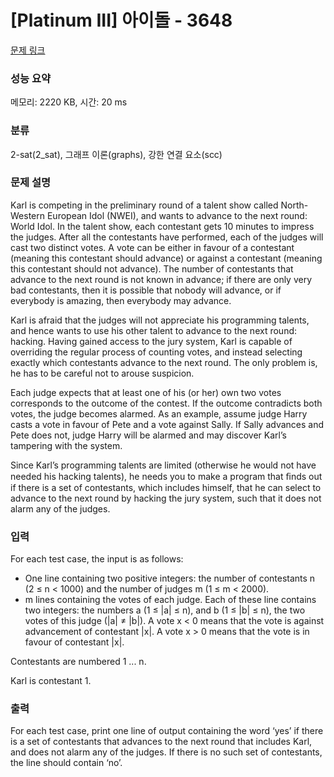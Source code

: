 # [Platinum III] 아이돌 - 3648 

[문제 링크](https://www.acmicpc.net/problem/3648) 

### 성능 요약

메모리: 2220 KB, 시간: 20 ms

### 분류

2-sat(2_sat), 그래프 이론(graphs), 강한 연결 요소(scc)

### 문제 설명

<p>Karl is competing in the preliminary round of a talent show called North-Western European Idol (NWEI), and wants to advance to the next round: World Idol. In the talent show, each contestant gets 10 minutes to impress the judges. After all the contestants have performed, each of the judges will cast two distinct votes. A vote can be either in favour of a contestant (meaning this contestant should advance) or against a contestant (meaning this contestant should not advance). The number of contestants that advance to the next round is not known in advance; if there are only very bad contestants, then it is possible that nobody will advance, or if everybody is amazing, then everybody may advance.</p>

<p>Karl is afraid that the judges will not appreciate his programming talents, and hence wants to use his other talent to advance to the next round: hacking. Having gained access to the jury system, Karl is capable of overriding the regular process of counting votes, and instead selecting exactly which contestants advance to the next round. The only problem is, he has to be careful not to arouse suspicion.</p>

<p>Each judge expects that at least one of his (or her) own two votes corresponds to the outcome of the contest. If the outcome contradicts both votes, the judge becomes alarmed. As an example, assume judge Harry casts a vote in favour of Pete and a vote against Sally. If Sally advances and Pete does not, judge Harry will be alarmed and may discover Karl’s tampering with the system.</p>

<p>Since Karl’s programming talents are limited (otherwise he would not have needed his hacking talents), he needs you to make a program that ﬁnds out if there is a set of contestants, which includes himself, that he can select to advance to the next round by hacking the jury system, such that it does not alarm any of the judges.</p>

### 입력 

 <p>For each test case, the input is as follows:</p>

<ul>
	<li>One line containing two positive integers: the number of contestants n (2 ≤ n < 1000) and the number of judges m (1 ≤ m < 2000).</li>
	<li>m lines containing the votes of each judge. Each of these line contains two integers: the numbers a (1 ≤ |a| ≤ n), and b (1 ≤ |b| ≤ n), the two votes of this judge (|a| ≠ |b|). A vote x < 0 means that the vote is against advancement of contestant |x|. A vote x > 0 means that the vote is in favour of contestant |x|.</li>
</ul>

<p>Contestants are numbered 1 ... n.</p>

<p>Karl is contestant 1.</p>

### 출력 

 <p>For each test case, print one line of output containing the word ‘yes’ if there is a set of contestants that advances to the next round that includes Karl, and does not alarm any of the judges. If there is no such set of contestants, the line should contain ‘no’.</p>

